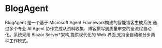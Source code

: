 # BlogAgent
BlogAgent 是一个基于 Microsoft Agent Framework构建的智能博客生成系统,通过多个专业 AI Agent 协作完成从资料收集、博客撰写到质量审查的全流程自动化。系统采用 Blazor Server*架构,提供现代化的 Web 界面,支持全自动和分步两种工作模式。
